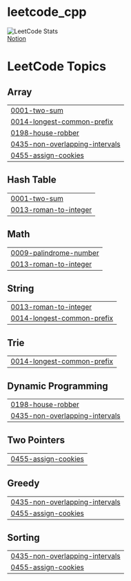 # leetcode_cpp
![LeetCode Stats](https://leetcard.jacoblin.cool/Ustar2002?theme=dark&font=Patrick%20Hand&ext=heatmap)
<br>
[Notion](https://www.notion.so/LeetCode-C-22ac60a9f6a180a6b5b9ea576389c5f4?pvs=73)

<!---LeetCode Topics Start-->
# LeetCode Topics
## Array
|  |
| ------- |
| [0001-two-sum](https://github.com/Ustar2002/leetcode_cpp/tree/master/0001-two-sum) |
| [0014-longest-common-prefix](https://github.com/Ustar2002/leetcode_cpp/tree/master/0014-longest-common-prefix) |
| [0198-house-robber](https://github.com/Ustar2002/leetcode_cpp/tree/master/0198-house-robber) |
| [0435-non-overlapping-intervals](https://github.com/Ustar2002/leetcode_cpp/tree/master/0435-non-overlapping-intervals) |
| [0455-assign-cookies](https://github.com/Ustar2002/leetcode_cpp/tree/master/0455-assign-cookies) |
## Hash Table
|  |
| ------- |
| [0001-two-sum](https://github.com/Ustar2002/leetcode_cpp/tree/master/0001-two-sum) |
| [0013-roman-to-integer](https://github.com/Ustar2002/leetcode_cpp/tree/master/0013-roman-to-integer) |
## Math
|  |
| ------- |
| [0009-palindrome-number](https://github.com/Ustar2002/leetcode_cpp/tree/master/0009-palindrome-number) |
| [0013-roman-to-integer](https://github.com/Ustar2002/leetcode_cpp/tree/master/0013-roman-to-integer) |
## String
|  |
| ------- |
| [0013-roman-to-integer](https://github.com/Ustar2002/leetcode_cpp/tree/master/0013-roman-to-integer) |
| [0014-longest-common-prefix](https://github.com/Ustar2002/leetcode_cpp/tree/master/0014-longest-common-prefix) |
## Trie
|  |
| ------- |
| [0014-longest-common-prefix](https://github.com/Ustar2002/leetcode_cpp/tree/master/0014-longest-common-prefix) |
## Dynamic Programming
|  |
| ------- |
| [0198-house-robber](https://github.com/Ustar2002/leetcode_cpp/tree/master/0198-house-robber) |
| [0435-non-overlapping-intervals](https://github.com/Ustar2002/leetcode_cpp/tree/master/0435-non-overlapping-intervals) |
## Two Pointers
|  |
| ------- |
| [0455-assign-cookies](https://github.com/Ustar2002/leetcode_cpp/tree/master/0455-assign-cookies) |
## Greedy
|  |
| ------- |
| [0435-non-overlapping-intervals](https://github.com/Ustar2002/leetcode_cpp/tree/master/0435-non-overlapping-intervals) |
| [0455-assign-cookies](https://github.com/Ustar2002/leetcode_cpp/tree/master/0455-assign-cookies) |
## Sorting
|  |
| ------- |
| [0435-non-overlapping-intervals](https://github.com/Ustar2002/leetcode_cpp/tree/master/0435-non-overlapping-intervals) |
| [0455-assign-cookies](https://github.com/Ustar2002/leetcode_cpp/tree/master/0455-assign-cookies) |
<!---LeetCode Topics End-->
